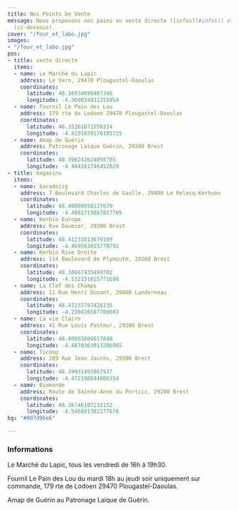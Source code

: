 ```yaml
---
title: Nos Points De Vente
message: Nous proposons nos pains en vente directe ([infos](#infos)) et chez nos partenaires
  (ci-dessous).
cover: "/four_et_labo.jpg"
images:
- "/four_et_labo.jpg"
pos:
- title: vente directe
  items:
  - name: Le Marché du Lapic
    address: Le Vern, 29470 Plougastel-Daoulas
    coordinates:
      latitude: 48.36934896407346
      longitude: -4.360034931255954
  - name: Fournil Le Pain des Lou
    address: 179 rte de Lodoen 29470 Plougastel-Daoulas
    coordinates:
      latitude: 48.35261871558314
      longitude: -4.4191839176185725
  - name: Amap de Guérin
    address: Patronage Laïque Guérin, 29200 Brest
    coordinates:
      latitude: 48.398242624055705
      longitude: -4.484181746452029
- title: magasins
  items:
  - name: baradozig
    address: 7 Boulevard Charles de Gaulle, 29480 Le Relecq-Kerhuon
    coordinates:
      latitude: 48.40009558127679
      longitude: -4.4081719887817705
  - name: Kerbio Europe
    address: Rue Daumier, 29200 Brest
    coordinates:
      latitude: 48.41233813670189
      longitude: -4.469563815770792
  - name: Kerbio Rive Droite
    address: 114 Boulevard de Plymouth, 29200 Brest
    coordinates:
      latitude: 48.38667435499702
      longitude: -4.532151015771698
  - name: La Clef des Champs
    address: 11 Rue Henri Dunant, 29800 Landerneau
    coordinates:
      latitude: 48.47237797426135
      longitude: -4.250828587789603
  - name: La vie Claire
    address: 41 Rue Louis Pasteur, 29200 Brest
    coordinates:
      latitude: 48.40883808617848
      longitude: -4.4870363913206965
  - name: Ticoop
    address: 209 Rue Jean Jaurès, 29200 Brest
    coordinates:
      latitude: 48.39931493067537
      longitude: -4.472198844606354
  - name: Biomonde
    address: Route de Sainte-Anne du Portzic, 29200 Brest
    coordinates:
      latitude: 48.36746107232152
      longitude: -4.546801302277676
bg: "#007d96e6"

---
```

### Informations 

Le Marché du Lapic, tous les vendredi de 16h à 19h30.

Fournil Le Pain des Lou du mardi 18h au jeudi soir uniquement sur commande, 179 rte de Lodoen 29470 Plougastel-Daoulas.

Amap de Guérin au Patronage Laïque de Guérin.